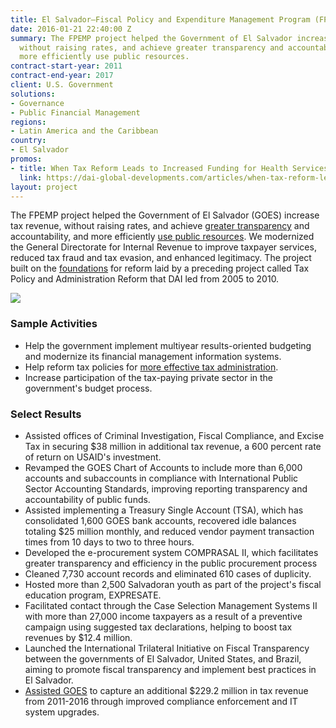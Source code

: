 ```yaml
---
title: El Salvador—Fiscal Policy and Expenditure Management Program (FPEMP)
date: 2016-01-21 22:40:00 Z
summary: The FPEMP project helped the Government of El Salvador increase tax revenue,
  without raising rates, and achieve greater transparency and accountability, and
  more efficiently use public resources.
contract-start-year: 2011
contract-end-year: 2017
client: U.S. Government
solutions:
- Governance
- Public Financial Management
regions:
- Latin America and the Caribbean
country:
- El Salvador
promos:
- title: When Tax Reform Leads to Increased Funding for Health Services
  link: https://dai-global-developments.com/articles/when-tax-reform-leads-to-increased-funding-for-health-services
layout: project
---
```


The FPEMP project helped the Government of El Salvador (GOES) increase tax revenue, without raising rates, and achieve [greater transparency](http://www.transparenciaactiva.gob.sv/portal-de-transparencia-fiscal-se-renueva-y-profundiza-el-acceso-a-la-informacion-publica/) and accountability, and more efficiently [use public resources](http://www.usaid.gov/sites/default/files/documents/1865/120314_E3%20Brochure_Trifold_L_singles.pdf). We modernized the General Directorate for Internal Revenue to improve taxpayer services, reduced tax fraud and tax evasion, and enhanced legitimacy. The project built on the [foundations](http://dai-global-developments.com/articles/when-tax-reform-leads-to-increased-funding-for-health-services?utm_source=daidotcom) for reform laid by a preceding project called Tax Policy and Administration Reform that DAI led from 2005 to 2010.

![](https://assetify-dai.com/projects/salvadorinner.jpg)

### Sample Activities

* Help the government implement multiyear results-oriented budgeting and modernize its financial management information systems.
* Help reform tax policies for [more effective tax administration](http://dai-global-developments.com/articles/mitigating-instability-in-central-america?utm_source=daidotcom).
* Increase participation of the tax-paying private sector in the government's budget process.

### Select Results

* Assisted offices of Criminal Investigation, Fiscal Compliance, and Excise Tax in securing $38 million in additional tax revenue, a 600 percent rate of return on USAID's investment.
* Revamped the GOES Chart of Accounts to include more than 6,000 accounts and subaccounts in compliance with International Public Sector Accounting Standards, improving reporting transparency and accountability of public funds.
* Assisted implementing a Treasury Single Account (TSA), which has consolidated 1,600 GOES bank accounts, recovered idle balances totaling $25 million monthly, and reduced vendor payment transaction times from 10 days to two to three hours.
* Developed the e-procurement system COMPRASAL II, which facilitates greater transparency and efficiency in the public procurement process
* Cleaned 7,730 account records and eliminated 610 cases of duplicity.
* Hosted more than 2,500 Salvadoran youth as part of the project's fiscal education program, EXPRESATE.
* Facilitated contact through the Case Selection Management Systems II with more than 27,000 income taxpayers as a result of a preventive campaign using suggested tax declarations, helping to boost tax revenues by $12.4 million.
* Launched the International Trilateral Initiative on Fiscal Transparency between the governments of El Salvador, United States, and Brazil, aiming to promote fiscal transparency and implement best practices in El Salvador.
* [Assisted GOES](http://www.usglc.org/global-impact-project/stories/reforming-tax-collection-lift-communities) to capture an additional $229.2 million in tax revenue from 2011-2016 through improved compliance enforcement and IT system upgrades.
